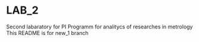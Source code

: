 # LAB_2
Second labaratory for PI
Programm for analitycs of researches in metrology
This README is for new_1 branch
